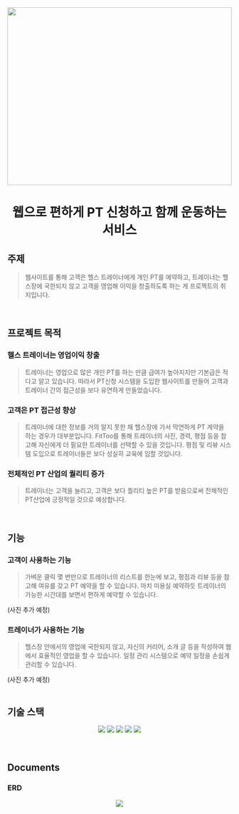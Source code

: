 
<div align=center>
<img src="https://user-images.githubusercontent.com/104713339/196100273-a9305f32-2cba-438e-bd7b-5419a3f2a22d.png" width=100% height=400>


# 웹으로 편하게 PT 신청하고 함께 운동하는 서비스
</div>

## 주제
> 웹사이트를 통해 고객은 헬스 트레이너에게 개인 PT를 예약하고, 트레이너는 헬스장에 국한되지 않고 고객을 영업해 이익을 창출하도록 하는 게 프로젝트의 취지입니다.
<br>

## 프로젝트 목적
### 헬스 트레이너는 영업이익 창출
> 트레이너는 영업으로 많은 개인 PT를 하는 만큼 급여가 높아지지만 기본급은 적다고 알고 있습니다. 따라서 PT신청 시스템을 도입한 웹사이트를 만들어 고객과 트레이너 간의 접근성을 보다 유연하게 만들었습니다.

### 고객은 PT 접근성 향상
> 트레이너에 대한 정보를 거의 알지 못한 채 헬스장에 가서 막연하게 PT 계약을 하는 경우가 대부분입니다. FitToo를 통해 트레이너의 사진, 경력, 평점 등을 참고해 자신에게 더 필요한 트레이너를 선택할 수 있을 것입니다. 평점 및 리뷰 시스템 도입으로 트레이너들은 보다 성실히 교육에 임할 것입니다.

### 전체적인 PT 산업의 퀄리티 증가
> 트레이너는 고객을 늘리고, 고객은 보다 퀄리티 높은 PT를 받음으로써 전체적인 PT산업에 긍정적일 것으로 예상합니다.
<br>

## 기능 
### 고객이 사용하는 기능
> 가벼운 클릭 몇 번만으로 트레이너의 리스트를 한눈에 보고, 평점과 리뷰 등을 참고해 여유를 갖고 PT 예약을 할 수 있습니다.
> 마치 미용실 예약하듯 트레이너의 가능한 시간대를 보면서 편하게 예약할 수 있습니다.
 
(사진 추가 예정)
<br>

### 트레이너가 사용하는 기능
> 헬스장 안에서의 영업에 국한되지 않고, 자신의 커리어, 소개 글 등을 작성하여 웹에서 효율적인 영업을 할 수 있습니다.
> 일정 관리 시스템으로 예약 일정을 손쉽게 관리할 수 있습니다.

(사진 추가 예정)
<br>
<br>
## 기술 스택
<div align=center>
  <img src="https://img.shields.io/badge/spring-5.3.23-6DB33F?logo=spring"> 
  <img src="https://img.shields.io/badge/springboot-2.7.4-6DB33F?logo=springboot">
  <img src="https://img.shields.io/badge/thymeleaf-2.7.4-005F0F?logo=thymeleaf"> 
  <img src="https://img.shields.io/badge/css-3.0-1572B6?logo=css3"> 
  <img src="https://img.shields.io/badge/mariadb-10.6.8-003545?logo=mariadb"> 
</div>  

<br>
<br>

## Documents
### ERD
<div align=center>
<img src="https://user-images.githubusercontent.com/104713339/196043216-5d65c037-c7a9-4184-be6b-b0385be7f8fa.png">
</div>
  
 



